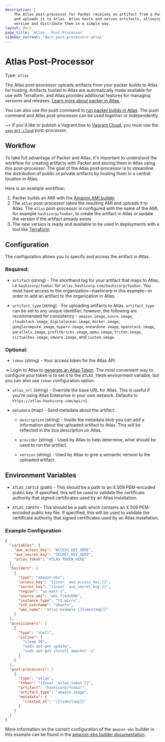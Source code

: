 ```yaml
---
description: |
    The Atlas post-processor for Packer receives an artifact from a Packer build
    and uploads it to Atlas. Atlas hosts and serves artifacts, allowing you to
    version and distribute them in a simple way.
layout: docs
page_title: 'Atlas - Post-Processor'
sidebar_current: 'docs-post-processors-atlas'
---
```


# Atlas Post-Processor

Type: `atlas`

The Atlas post-processor uploads artifacts from your packer builds to Atlas for
hosting. Artifacts hosted in Atlas are automatically made available for use
with Terraform, and Atlas provides additional features for managing
versions and releases. [Learn more about packer in
Atlas.](https://atlas.hashicorp.com/help/packer/features)

You can also use the push command to [run packer builds in
Atlas](/docs/commands/push.html). The push command and Atlas post-processor
can be used together or independently.

~&gt; If you'd like to publish a Vagrant box to [Vagrant Cloud](https://vagrantcloud.com), you must use the [`vagrant-cloud`](/docs/post-processors/vagrant-cloud.html) post-processor.

## Workflow

To take full advantage of Packer and Atlas, it's important to understand the
workflow for creating artifacts with Packer and storing them in Atlas using this
post-processor. The goal of the Atlas post-processor is to streamline the
distribution of public or private artifacts by hosting them in a central
location in Atlas.

Here is an example workflow:

1.  Packer builds an AMI with the [Amazon AMI
    builder](/docs/builders/amazon.html)
2.  The `atlas` post-processor takes the resulting AMI and uploads it to Atlas.
    The `atlas` post-processor is configured with the name of the AMI, for
    example `hashicorp/foobar`, to create the artifact in Atlas or update the
    version if the artifact already exists
3.  The new version is ready and available to be used in deployments with a
    tool like [Terraform](https://www.terraform.io)

## Configuration

The configuration allows you to specify and access the artifact in Atlas.

### Required:

-   `artifact` (string) - The shorthand tag for your artifact that maps to
    Atlas, i.e `hashicorp/foobar` for `atlas.hashicorp.com/hashicorp/foobar`.
    You must have access to the organization—hashicorp in this example—in order
    to add an artifact to the organization in Atlas.

-   `artifact_type` (string) - For uploading artifacts to Atlas.
    `artifact_type` can be set to any unique identifier, however, the following
    are recommended for consistency - `amazon.image`, `azure.image`,
    `cloudstack.image`, `digitalocean.image`, `docker.image`,
    `googlecompute.image`, `hyperv.image`, `oneandone.image`,
    `openstack.image`, `parallels.image`, `profitbricks.image`, `qemu.image`,
    `triton.image`, `virtualbox.image`, `vmware.image`, and `custom.image`.

### Optional:

-   `token` (string) - Your access token for the Atlas API.

-&gt; Login to Atlas to [generate an Atlas
Token](https://atlas.hashicorp.com/settings/tokens). The most convenient way to
configure your token is to set it to the `ATLAS_TOKEN` environment variable, but
you can also use `token` configuration option.

-   `atlas_url` (string) - Override the base URL for Atlas. This is useful if
    you're using Atlas Enterprise in your own network. Defaults to
    `https://atlas.hashicorp.com/api/v1`.

-   `metadata` (map) - Send metadata about the artifact.

    -   `description` (string) - Inside the metadata blob you can add a information
        about the uploaded artifact to Atlas. This will be reflected in the box
        description on Atlas.

    -   `provider` (string) - Used by Atlas to help determine, what should be used
        to run the artifact.

    -   `version` (string) - Used by Atlas to give a semantic version to the
        uploaded artifact.

## Environment Variables

-   `ATLAS_CAFILE` (path) - This should be a path to an X.509 PEM-encoded public key. If specified, this will be used to validate the certificate authority that signed certificates used by an Atlas installation.

-   `ATLAS_CAPATH` - This should be a path which contains an X.509 PEM-encoded public key file. If specified, this will be used to validate the certificate authority that signed certificates used by an Atlas installation.

### Example Configuration

``` json
{
  "variables": {
    "aws_access_key": "ACCESS_KEY_HERE",
    "aws_secret_key": "SECRET_KEY_HERE",
    "atlas_token": "ATLAS_TOKEN_HERE"
  },
  "builders": [
    {
      "type": "amazon-ebs",
      "access_key": "{{user `aws_access_key`}}",
      "secret_key": "{{user `aws_secret_key`}}",
      "region": "us-east-1",
      "source_ami": "ami-fce3c696",
      "instance_type": "t2.micro",
      "ssh_username": "ubuntu",
      "ami_name": "atlas-example {{timestamp}}"
    }
  ],
  "provisioners": [
    {
      "type": "shell",
      "inline": [
        "sleep 30",
        "sudo apt-get update",
        "sudo apt-get install apache2 -y"
      ]
    }
  ],
  "post-processors": [
    {
      "type": "atlas",
      "token": "{{user `atlas_token`}}",
      "artifact": "hashicorp/foobar",
      "artifact_type": "amazon.image",
      "metadata": {
        "created_at": "{{timestamp}}"
      }
    }
  ]
}
```

More information on the correct configuration of the `amazon-ebs` builder in this example can be found in the [amazon-ebs builder documentation](/docs/builders/amazon-ebs.html).
